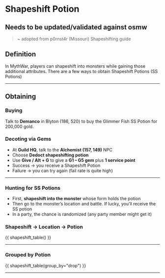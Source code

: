 # Shapeshift Potion

## Needs to be updated/validated against osmw


> ~ adopted from p0rnst4r (Missouri) Shapeshifting guide

## Definition  
In MythWar, players can shapeshift into monsters while gaining those additional attributes. There are a few ways to obtain Shapeshift Potions (SS Potions)

---

## Obtaining

### Buying  
Talk to **Demanco** in Blyton (186, 520) to buy the Glimmer Fish SS Potion for 200,000 gold.

### Decoting via Gems  
- At **Guild HQ**, talk to the **Alchemist (157, 149)** NPC  
- Choose **Dedoct shapeshifting potion** 
- Use **Give / Alt + G** to give a **G1 – G5 gem** plus **1 service point**  
- Success → you receive a Shapeshift Potion  
- Failure → you can try again (fail rate is quite high)

---

### Hunting for SS Potions

- First, **shapeshift into the monster** whose form holds the potion  
- Then go to the monster’s location and battle. If lucky, you’ll receive the SS potion  
- In a party, the chance is randomized (any party member might get it)


### Shapeshift → Location → Potion 

{{ shapeshift_table() }}

---

### Grouped by Potion

{{ shapeshift_table(group_by="drop") }}

---
